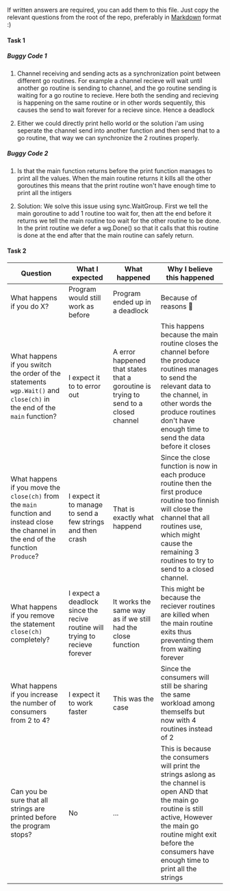 If written answers are required, you can add them to this file. Just copy the
relevant questions from the root of the repo, preferably in
[Markdown](https://guides.github.com/features/mastering-markdown/) format :)

#### Task 1

##### Buggy Code 1
1. Channel receiving and sending acts as a synchronization point between different go routines. For example a channel recieve will wait until another go routine is sending to channel, and the go routine sending is waiting for a go routine to recieve. Here both the sending and recieving is happening on the same routine or in other words sequentily, this causes the send to wait forever for a recieve since. Hence a deadlock

2. Either we could directly print hello world or the solution i'am using seperate the channel send into another function and then send that to a go routine, that way we can synchronize the 2 routines properly.


##### Buggy Code 2
1. Is that the main function returns before the print function manages to print all the values. When the main routine returns it kills all the other goroutines this means that the print routine won't have enough time to print all the intigers

2. Solution: We solve this issue using sync.WaitGroup. First we tell the main goroutine to add 1 routine too wait for, then att the end before it returns we tell the main routine too wait for the other routine to be done. In the print routine we defer a wg.Done() so that it calls that this routine is done at the end after that the main routine can safely return.


#### Task 2

| Question | What I expected | What happened | Why I believe this happened |
|-|-|-|-|
| What happens if you do X? |  Program would still work as before | Program ended up in a deadlock | Because of reasons 🤷 |
| What happens if you switch the order of the statements `wgp.Wait()` and `close(ch)` in the end of the `main` function? | I expect it to to error out | A error happened that states that a goroutine is trying to send to a closed channel | This happens because the main routine closes the channel before the produce routines manages to send the relevant data to the channel, in other words the produce routines don't have enough time to send the data before it closes |
| What happens if you move the `close(ch)` from the `main` function and instead close the channel in the end of the function `Produce`?  | I expect it to manage to send a few strings and then crash | That is exactly what happend | Since the close function is now in each produce routine then the first produce routine too finnish will close the channel that all routines use, which might cause the remaining 3 routines to try to send to a closed channel. |
| What happens if you remove the statement `close(ch)` completely?  | I expect a deadlock since the recive routine will trying to recieve forever | It works the same way as if we still had the close function | This might be because the reciever routines are killed when the main routine exits thus preventing them from waiting forever |
| What happens if you increase the number of consumers from 2 to 4?  | I expect it to work faster | This was the case | Since the consumers will still be sharing the same workload among themselfs but now with 4 routines instead of 2 |
| Can you be sure that all strings are printed before the program stops?  | No | ... | This is because the consumers will print the strings aslong as the channel is open AND that the main go routine is still active, However the main go routine might exit before the consumers have enough time to print all the strings |